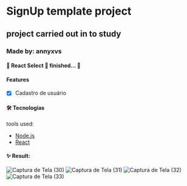 # SignUp template project
## project carried out in to study

### Made by: annyxvs
 
####	🚧  React Select 🚀 finished...  🚧

#### Features

- [x] Cadastro de usuário

#### 🛠 Tecnologias

tools used:

- [Node.js](https://nodejs.org/en/)
- [React](https://pt-br.reactjs.org/)

#### ✨ Result:

![Captura de Tela (30)](https://user-images.githubusercontent.com/92173477/162341065-43594b28-9dc9-474e-95fa-30f20a082794.png)
![Captura de Tela (31)](https://user-images.githubusercontent.com/92173477/162341068-fc76e2e7-d59a-47f4-b5f5-20c642c15a3d.png)
![Captura de Tela (32)](https://user-images.githubusercontent.com/92173477/162341069-d4aa7fc0-7dfb-4508-a96a-ea0a1095a735.png)
![Captura de Tela (33)](https://user-images.githubusercontent.com/92173477/162341072-54c67f01-591f-446b-a6d9-29f34d7cf0a6.png)
